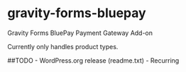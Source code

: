gravity-forms-bluepay
=====================

Gravity Forms BluePay Payment Gateway Add-on


Currently only handles product types.

##TODO
	- WordPress.org release (readme.txt)
	- Recurring